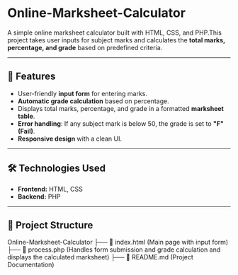 # Online-Marksheet-Calculator
A simple online marksheet calculator built with HTML, CSS, and PHP.This project takes user inputs for subject marks and calculates the **total marks, percentage, and grade** based on predefined criteria.

---

## 🚀 Features
- User-friendly **input form** for entering marks.
- **Automatic grade calculation** based on percentage.
- Displays total marks, percentage, and grade in a formatted **marksheet table**.
- **Error handling**: If any subject mark is below 50, the grade is set to **"F" (Fail)**.
- **Responsive design** with a clean UI.

---

## 🛠️ Technologies Used
- **Frontend:** HTML, CSS
- **Backend:** PHP

---

## 📂 Project Structure
Online-Marksheet-Calculator
├── 📄 index.html  (Main page with input form)
├── 📄 process.php (Handles form submission and grade calculation and displays the calculated marksheet)
├── 📄 README.md   (Project Documentation)
